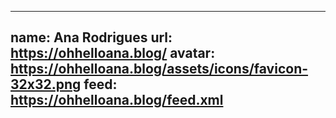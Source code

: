 
---
name: Ana Rodrigues
url: https://ohhelloana.blog/
avatar: https://ohhelloana.blog/assets/icons/favicon-32x32.png
feed: https://ohhelloana.blog/feed.xml
---
